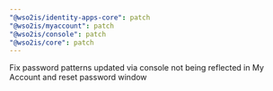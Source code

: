 ```yaml
---
"@wso2is/identity-apps-core": patch
"@wso2is/myaccount": patch
"@wso2is/console": patch
"@wso2is/core": patch
---
```


Fix password patterns updated via console not being reflected in My Account and reset password window
